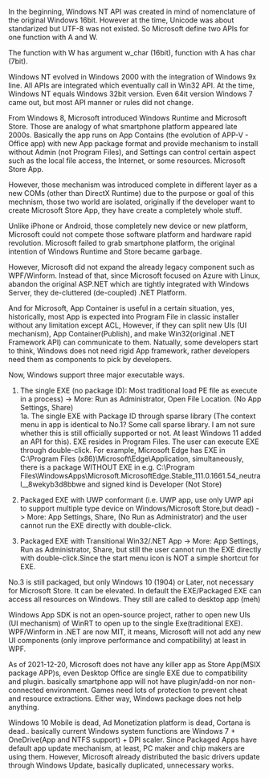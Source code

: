 In the beginning, Windows NT API was created in mind of nomenclature of the original Windows 16bit. 
However at the time, Unicode was about standarized but UTF-8 was not existed. So Microsoft define two APIs for one function with A and W.

The function with W has argument w_char (16bit), function with A has char (7bit).

Windows NT evolved in Windows 2000 with the integration of Windows 9x line. All APIs are integrated which eventually call in Win32 API.
At the time, Windows NT equals Windows 32bit version. Even 64it version Windows 7 came out, but most API manner or rules did not change.

From Windows 8, Microsoft introduced Windows Runtime and Microsoft Store. Those are analogy of what smartphone platform appeared late 2000s.
Basically the app runs on App Contains (the evolution of APP-V - Office app) with new App package format and provide mechanism to install without Admin (not Program Files),
and Settings can control certain aspect such as the local file access, the Internet, or some resources. Microsoft Store App.

However, those mechanism was introduced complete in different layer as a new COMs (other than DirectX Runtime) due to the purpose or goal of this mechnism,
those two world are isolated, originally if the developer want to create Microsoft Store App, they have create a completely whole stuff.


Unlike iPhone or Android, those completely new device or new platform, Microsoft could not compete those software platform and hardware rapid revolution.
Microsoft failed to grab smartphone platform, the original intention of Windows Runtime and Store became garbage.

However, Microsoft did not expand the already legacy component such as WPF/Winform. Instead of that, since Microsoft focused on Azure with Linux, abandon the original ASP.NET which
are tightly integrated with Windows Server, they de-cluttered (de-coupled) .NET Platform.

And for Microsoft, App Container is useful in a certain situation, yes, historically, most App is expected into Program File in classic installer without any limitation except ACL,
However, if they can split new UIs (UI mechanism), App Container(Publish), and make Win32(original .NET Framework API) can communicate to them. Natually, some developers start to think,
Windows does not need rigid App framework, rather developers need them as components to pick by developers.

Now, Windows support three major executable ways.
1. The single EXE (no package ID): Most traditional load PE file as execute in a process) -> More: Run as Administrator, Open File Location. (No App Settings, Share)  
1a. The single EXE with Package ID through sparse library (The context menu in app is identical to No.1? Some call sparse library. I am not sure whether this is still officially supported or not. At least Windows 11 added an API for this). EXE resides in Program Files. The user can execute EXE through double-click. For example, Microsoft Edge has EXE in C:\Program Files (x86)\Microsoft\Edge\Application, simultaneously, there is a package WITHOUT EXE in e.g. C:\Program Files\WindowsApps\Microsoft.MicrosoftEdge.Stable_111.0.1661.54_neutral__8wekyb3d8bbwe and signed kind is Developer (Not Store)

2. Packaged EXE with UWP conformant (i.e. UWP app, use only UWP api to support multiple type device on Windows/Microsoft Store,but dead) -> More: App Settings, Share, (No Run as Administrator) and the user cannot run the EXE directly with double-click.  

3. Packaged EXE with Transitional Win32/.NET App -> More: App Settings, Run as Administrator, Share, but still the user cannot run the EXE directly with double-click.Since the start menu icon is NOT a simple shortcut for EXE.  

No.3 is still packaged, but only Windows 10 (1904) or Later, not necessary for Microsoft Store. It can be elevated. 
In default the EXE/Packaged EXE can access all resources on Windows. They still are called to desktop app (meh) 

Windows App SDK is not an open-source project, rather to open new UIs (UI mechanism) of WinRT to open up to the single Exe(traditional EXE).
WPF/Winform in .NET are now MIT, it means, Microsoft will not add any new UI components (only improve performance and compatibility) at least in WPF.

As of 2021-12-20, Microsoft does not have any killer app as Store App(MSIX package APP)s, even Desktop Office are single EXE due to compatibility and plugin. basically smartphone app will not have plugin/add-on nor non-connected environment. Games need lots of protection to prevent cheat and resource extractions. Either way, Windows package does not help anything.

Windows 10 Mobile is dead, Ad Monetization platform is dead, Cortana is dead.. basically current Windows system functions are Windows 7 + OneDrive(App and NTFS support) + DPI scaler. Since Packaged Apps have default app update mechanism, at least, PC maker and chip makers are using them. However, Microsoft already distributed the basic drivers update through Windows Update, basically duplicated, unnecessary works.
